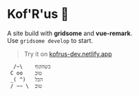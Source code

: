 # Kof'R'us 🦧

A site build with **gridsome** and **vue-remark**.  
Use `gridsome develop` to start.

> Try it on [kofrus-dev.netlify.app](https://kofrus-dev.netlify.app/)

```
  /~\    כשהקוף
 C oo    טוב
 _( ^)   הכל
 / ~~ \  טוב
```